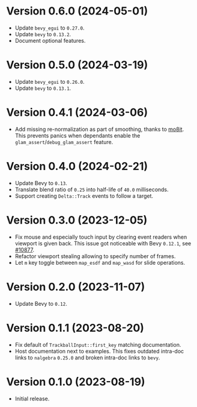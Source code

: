# Version 0.6.0 (2024-05-01)

  * Update `bevy_egui` to `0.27.0`.
  * Update `bevy` to `0.13.2`.
  * Document optional features.

# Version 0.5.0 (2024-03-19)

  * Update `bevy_egui` to `0.26.0`.
  * Update `bevy` to `0.13.1`.

# Version 0.4.1 (2024-03-06)

  * Add missing re-normalization as part of smoothing, thanks to [mo8it](https://github.com/mo8it).
    This prevents panics when dependants enable the `glam_assert`/`debug_glam_assert` feature.

# Version 0.4.0 (2024-02-21)

  * Update Bevy to `0.13`.
  * Translate blend ratio of `0.25` into half-life of `40.0` milliseconds.
  * Support creating `Delta::Track` events to follow a target.

# Version 0.3.0 (2023-12-05)

  * Fix mouse and especially touch input by clearing event readers when viewport
    is given back. This issue got noticeable with Bevy `0.12.1`, see [#10877].
  * Refactor viewport stealing allowing to specify number of frames.
  * Let `m` key toggle between `map_esdf` and `map_wasd` for slide operations.

[#10877]: https://github.com/bevyengine/bevy/issues/10877

# Version 0.2.0 (2023-11-07)

  * Update Bevy to `0.12`.

# Version 0.1.1 (2023-08-20)

  * Fix default of `TrackballInput::first_key` matching documentation.
  * Host documentation next to examples. This fixes outdated intra-doc links to `nalgebra` `0.25.0`
    and broken intra-doc links to `bevy`.

# Version 0.1.0 (2023-08-19)

  * Initial release.
